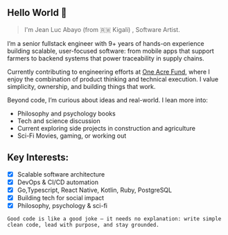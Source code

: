 

## Hello World 👋


> I'm Jean Luc Abayo (from 🇷🇼 Kigali) , Software Artist.


I’m a senior fullstack engineer with 9+ years of hands-on experience building scalable, user-focused software: from mobile apps that support farmers to backend systems that power traceability in supply chains.

Currently contributing to engineering efforts at [One Acre Fund](https://github.com/one-acre-fund/), where I enjoy the combination of product thinking and technical execution. I value simplicity, ownership, and building things that work.

Beyond code, I’m curious about ideas and real-world. I lean more into:
- Philosophy and psychology books
- Tech and science discussion 
- Current exploring side projects in construction and agriculture
- Sci-Fi Movies, gaming, or working out

## Key Interests:
- [x] Scalable software architecture
- [x] DevOps & CI/CD automation
- [x] Go,Typescript, React Native, Kotlin, Ruby, PostgreSQL
- [x] Building tech for social impact
- [x] Philosophy, psychology & sci-fi

```Good code is like a good joke — it needs no explanation: write simple clean code, lead with purpose, and stay grounded.```


